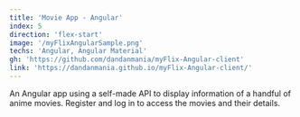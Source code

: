 ```yaml
---
title: 'Movie App - Angular'
index: 5
direction: 'flex-start'
image: '/myFlixAngularSample.png'
techs: 'Angular, Angular Material'
gh: 'https://github.com/dandanmania/myFlix-Angular-client'
link: 'https://dandanmania.github.io/myFlix-Angular-client/'
---
```


An Angular app using a self-made API to display information of a handful of anime movies. Register and log in to access the movies and their details.
